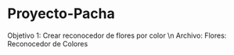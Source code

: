 # Proyecto-Pacha
Objetivo 1: Crear reconocedor de flores por color \n
Archivo: Flores: Reconocedor de Colores
